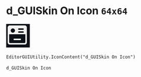 # d_GUISkin On Icon `64x64`
<img src="/img/d_GUISkin%20On%20Icon.png" width=64 height=64>

``` CSharp
EditorGUIUtility.IconContent("d_GUISkin On Icon")
```
```
d_GUISkin On Icon
```
